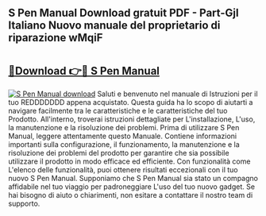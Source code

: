 ## S Pen Manual Download gratuit PDF - Part-GjI Italiano Nuovo manuale del proprietario di riparazione wMqiF

# <h2><a href="http://dfb81p.blite.top/?on=S+Pen+Manual">🔗Download 👉🔴 S Pen Manual</a></h2>

[![S Pen Manual download](https://i.imgur.com/lujVjoI.png)](http://dfb81p.blite.top/?on=S+Pen+Manual)
Saluti e benvenuto nel manuale di Istruzioni per il tuo REDDDDDDD appena acquistato. Questa guida ha lo scopo di aiutarti a navigare facilmente tra le caratteristiche e le caratteristiche del tuo Prodotto. All'interno, troverai istruzioni dettagliate per L'installazione, L'uso, la manutenzione e la risoluzione dei problemi. Prima di utilizzare S Pen Manual, leggere attentamente questo Manuale. Contiene informazioni importanti sulla configurazione, il funzionamento, la manutenzione e la risoluzione dei problemi del prodotto per garantire che sia possibile utilizzare il prodotto in modo efficace ed efficiente. Con funzionalità come L'elenco delle funzionalità, puoi ottenere risultati eccezionali con il tuo nuovo S Pen Manual. Supponiamo che S Pen Manual sia stato un compagno affidabile nel tuo viaggio per padroneggiare L'uso del tuo nuovo gadget. Se hai bisogno di aiuto o chiarimenti, non esitare a contattare il nostro team di supporto.
